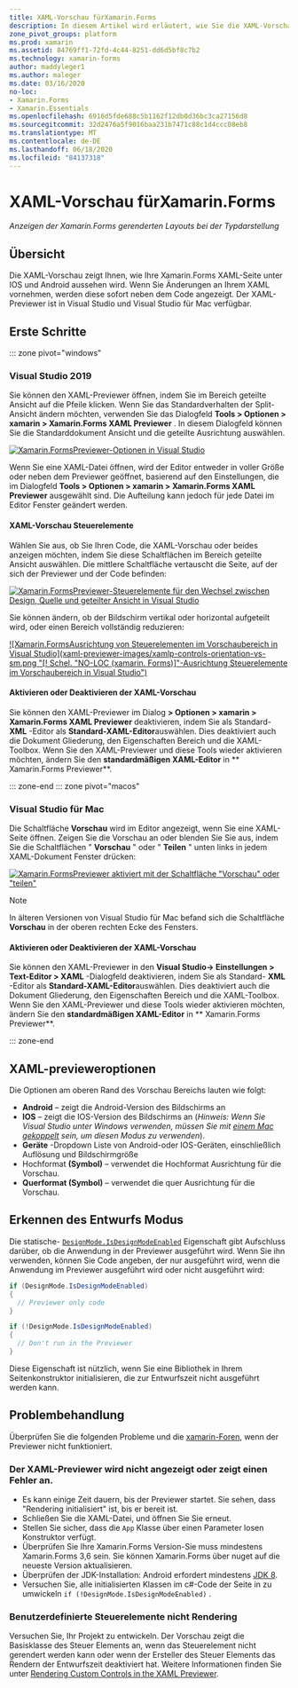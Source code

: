 ```yaml
---
title: XAML-Vorschau fürXamarin.Forms
description: In diesem Artikel wird erläutert, wie Sie die XAML-Vorschau verwenden, um Ihre Layouts bei der Xamarin.Forms Typisierungs Darstellung anzuzeigen. Der XAML-Previewer ist in Visual Studio 2019 und Visual Studio 2019 für Mac verfügbar.
zone_pivot_groups: platform
ms.prod: xamarin
ms.assetid: 84769ff1-72fd-4c44-8251-dd6d5bf8c7b2
ms.technology: xamarin-forms
author: maddyleger1
ms.author: maleger
ms.date: 03/16/2020
no-loc:
- Xamarin.Forms
- Xamarin.Essentials
ms.openlocfilehash: 6916d5fde688c5b1162f12db0d36bc3ca27156d8
ms.sourcegitcommit: 32d2476a5f9016baa231b7471c88c1d4ccc08eb8
ms.translationtype: MT
ms.contentlocale: de-DE
ms.lasthandoff: 06/18/2020
ms.locfileid: "84137318"
---
```

# <a name="xaml-previewer-for-xamarinforms"></a>XAML-Vorschau fürXamarin.Forms

_Anzeigen der Xamarin.Forms gerenderten Layouts bei der Typdarstellung_

## <a name="overview"></a>Übersicht

Die XAML-Vorschau zeigt Ihnen, wie Ihre Xamarin.Forms XAML-Seite unter IOS und Android aussehen wird. Wenn Sie Änderungen an Ihrem XAML vornehmen, werden diese sofort neben dem Code angezeigt. Der XAML-Previewer ist in Visual Studio und Visual Studio für Mac verfügbar.

## <a name="getting-started"></a>Erste Schritte

::: zone pivot="windows"

### <a name="visual-studio-2019"></a>Visual Studio 2019

Sie können den XAML-Previewer öffnen, indem Sie im Bereich geteilte Ansicht auf die Pfeile klicken. Wenn Sie das Standardverhalten der Split-Ansicht ändern möchten, verwenden Sie das Dialogfeld **Tools > Optionen > xamarin > Xamarin.Forms XAML Previewer** . In diesem Dialogfeld können Sie die Standarddokument Ansicht und die geteilte Ausrichtung auswählen.

[![Xamarin.FormsPreviewer-Optionen in Visual Studio](xaml-previewer-images/xamlp-options-vs-sm.png "[! Schel. No-Loc (xamarin. Forms)] Previewer-Optionen in Visual Studio")](xaml-previewer-images/xamlp-options-vs-lg.png#lightbox)

Wenn Sie eine XAML-Datei öffnen, wird der Editor entweder in voller Größe oder neben dem Previewer geöffnet, basierend auf den Einstellungen, die im Dialogfeld **Tools > Optionen > xamarin > Xamarin.Forms XAML Previewer** ausgewählt sind. Die Aufteilung kann jedoch für jede Datei im Editor Fenster geändert werden.

#### <a name="xaml-preview-controls"></a>XAML-Vorschau Steuerelemente

Wählen Sie aus, ob Sie Ihren Code, die XAML-Vorschau oder beides anzeigen möchten, indem Sie diese Schaltflächen im Bereich geteilte Ansicht auswählen. Die mittlere Schaltfläche vertauscht die Seite, auf der sich der Previewer und der Code befinden:

[![Xamarin.FormsPreviewer-Steuerelemente für den Wechsel zwischen Design, Quelle und geteilter Ansicht in Visual Studio](xaml-previewer-images/xamlp-controls-splitview-vs-sm.png "[! Schel. No-Loc (xamarin. Forms)] Previewer-Steuerelemente für den Wechsel zwischen Design, Quelle und geteilter Ansicht in Visual Studio")](xaml-previewer-images/xamlp-controls-splitview-vs-lg.png#lightbox)

Sie können ändern, ob der Bildschirm vertikal oder horizontal aufgeteilt wird, oder einen Bereich vollständig reduzieren:

[![Xamarin.FormsAusrichtung von Steuerelementen im Vorschaubereich in Visual Studio](xaml-previewer-images/xamlp-controls-orientation-vs-sm.png "[! Schel. "NO-LOC (xamarin. Forms)]"-Ausrichtung Steuerelemente im Vorschaubereich in Visual Studio")](xaml-previewer-images/xamlp-controls-orientation-vs-lg.png#lightbox)

#### <a name="enable-or-disable-the-xaml-previewer"></a>Aktivieren oder Deaktivieren der XAML-Vorschau

Sie können den XAML-Previewer im Dialog **> Optionen > xamarin > Xamarin.Forms XAML Previewer** deaktivieren, indem Sie als Standard- **XML** -Editor als **Standard-XAML-Editor**auswählen. Dies deaktiviert auch die Dokument Gliederung, den Eigenschaften Bereich und die XAML-Toolbox. Wenn Sie den XAML-Previewer und diese Tools wieder aktivieren möchten, ändern Sie den **standardmäßigen XAML-Editor** in ** Xamarin.Forms Previewer**.

::: zone-end
::: zone pivot="macos"

### <a name="visual-studio-for-mac"></a>Visual Studio für Mac

Die Schaltfläche **Vorschau** wird im Editor angezeigt, wenn Sie eine XAML-Seite öffnen. Zeigen Sie die Vorschau an oder blenden Sie Sie aus, indem Sie die Schaltflächen " **Vorschau** " oder " **Teilen** " unten links in jedem XAML-Dokument Fenster drücken:

[![Xamarin.FormsPreviewer aktiviert mit der Schaltfläche "Vorschau" oder "teilen"](xaml-previewer-images/xamlp-list-sml.png)](xaml-previewer-images/xamlp-list.png#lightbox)

> [!NOTE]
> In älteren Versionen von Visual Studio für Mac befand sich die Schaltfläche **Vorschau** in der oberen rechten Ecke des Fensters.

#### <a name="enable-or-disable-the-xaml-previewer"></a>Aktivieren oder Deaktivieren der XAML-Vorschau

Sie können den XAML-Previewer in den **Visual Studio-> Einstellungen > Text-Editor > XAML** -Dialogfeld deaktivieren, indem Sie als Standard- **XML** -Editor als **Standard-XAML-Editor**auswählen. Dies deaktiviert auch die Dokument Gliederung, den Eigenschaften Bereich und die XAML-Toolbox. Wenn Sie den XAML-Previewer und diese Tools wieder aktivieren möchten, ändern Sie den **standardmäßigen XAML-Editor** in ** Xamarin.Forms Previewer**.

::: zone-end

## <a name="xaml-previewer-options"></a>XAML-previeweroptionen

Die Optionen am oberen Rand des Vorschau Bereichs lauten wie folgt:

* **Android** – zeigt die Android-Version des Bildschirms an
* **IOS** – zeigt die IOS-Version des Bildschirms an (*Hinweis: Wenn Sie Visual Studio unter Windows verwenden, müssen Sie mit [einem Mac gekoppelt](~/ios/get-started/installation/windows/connecting-to-mac/index.md) sein, um diesen Modus zu verwenden*).
* **Geräte** -Dropdown Liste von Android-oder IOS-Geräten, einschließlich Auflösung und Bildschirmgröße
* Hochformat **(Symbol)** – verwendet die Hochformat Ausrichtung für die Vorschau.
* **Querformat (Symbol)** – verwendet die quer Ausrichtung für die Vorschau.

## <a name="detect-design-mode"></a>Erkennen des Entwurfs Modus

Die statische- [`DesignMode.IsDesignModeEnabled`](xref:Xamarin.Forms.DesignMode.IsDesignModeEnabled) Eigenschaft gibt Aufschluss darüber, ob die Anwendung in der Previewer ausgeführt wird. Wenn Sie ihn verwenden, können Sie Code angeben, der nur ausgeführt wird, wenn die Anwendung im Previewer ausgeführt wird oder nicht ausgeführt wird:

```csharp
if (DesignMode.IsDesignModeEnabled)
{
  // Previewer only code  
}

if (!DesignMode.IsDesignModeEnabled)
{
  // Don't run in the Previewer  
}
```

Diese Eigenschaft ist nützlich, wenn Sie eine Bibliothek in Ihrem Seitenkonstruktor initialisieren, die zur Entwurfszeit nicht ausgeführt werden kann.

## <a name="troubleshooting"></a>Problembehandlung

Überprüfen Sie die folgenden Probleme und die [xamarin-Foren](https://forums.xamarin.com/categories/xamarin-forms), wenn der Previewer nicht funktioniert.

### <a name="xaml-previewer-isnt-showing-or-shows-an-error"></a>Der XAML-Previewer wird nicht angezeigt oder zeigt einen Fehler an.

* Es kann einige Zeit dauern, bis der Previewer startet. Sie sehen, dass "Rendering initialisiert" ist, bis er bereit ist.
* Schließen Sie die XAML-Datei, und öffnen Sie Sie erneut.
* Stellen Sie sicher, dass die `App` Klasse über einen Parameter losen Konstruktor verfügt.
* Überprüfen Sie Ihre Xamarin.Forms Version-Sie muss mindestens Xamarin.Forms 3,6 sein. Sie können Xamarin.Forms über nuget auf die neueste Version aktualisieren.
* Überprüfen der JDK-Installation: Android erfordert mindestens [JDK 8](https://www.oracle.com/technetwork/java/javase/downloads/index.html).
* Versuchen Sie, alle initialisierten Klassen im c#-Code der Seite in zu umwickeln `if (!DesignMode.IsDesignModeEnabled)` .

### <a name="custom-controls-arent-rendering"></a>Benutzerdefinierte Steuerelemente nicht Rendering

Versuchen Sie, Ihr Projekt zu entwickeln. Der Vorschau zeigt die Basisklasse des Steuer Elements an, wenn das Steuerelement nicht gerendert werden kann oder wenn der Ersteller des Steuer Elements das Rendern der Entwurfszeit deaktiviert hat. Weitere Informationen finden Sie unter [Rendering Custom Controls in the XAML Previewer](render-custom-controls.md).
